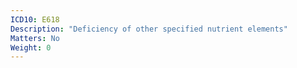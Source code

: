 ```yaml
---
ICD10: E618
Description: "Deficiency of other specified nutrient elements"
Matters: No
Weight: 0
---
```

